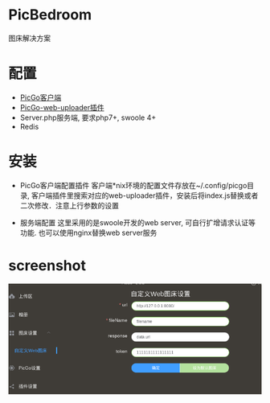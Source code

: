 # PicBedroom
图床解决方案


# 配置
* [PicGo客户端](https://github.com/Molunerfinn/picgo)
* [PicGo-web-uploader插件](https://github.com/yuki-xin/picgo-plugin-web-uploader)
* Server.php服务端, 要求php7+, swoole 4+
* Redis

# 安装
* PicGo客户端配置插件
客户端*nix环境的配置文件存放在~/.config/picgo目录, 客户端插件里搜索对应的web-uploader插件，安装后将index.js替换或者二次修改．注意上行参数的设置

* 服务端配置
这里采用的是swoole开发的web server, 可自行扩增请求认证等功能. 也可以使用nginx替换web server服务


# screenshot
![配置](screenshot.png)

